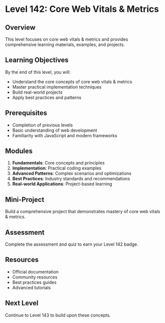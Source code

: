 # Level 142: Core Web Vitals & Metrics

## Overview
This level focuses on core web vitals & metrics and provides comprehensive learning materials, examples, and projects.

## Learning Objectives
By the end of this level, you will:
- Understand the core concepts of core web vitals & metrics
- Master practical implementation techniques
- Build real-world projects
- Apply best practices and patterns

## Prerequisites
- Completion of previous levels
- Basic understanding of web development
- Familiarity with JavaScript and modern frameworks

## Modules
1. **Fundamentals**: Core concepts and principles
2. **Implementation**: Practical coding examples
3. **Advanced Patterns**: Complex scenarios and optimizations
4. **Best Practices**: Industry standards and recommendations
5. **Real-world Applications**: Project-based learning

## Mini-Project
Build a comprehensive project that demonstrates mastery of core web vitals & metrics.

## Assessment
Complete the assessment and quiz to earn your Level 142 badge.

## Resources
- Official documentation
- Community resources
- Best practices guides
- Advanced tutorials

## Next Level
Continue to Level 143 to build upon these concepts.
